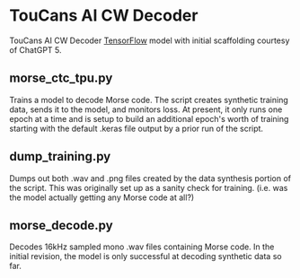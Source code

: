 # TouCans AI CW Decoder 

TouCans AI CW Decoder [TensorFlow]([url](https://www.tensorflow.org/)) model with initial scaffolding courtesy of ChatGPT 5. 

## morse_ctc_tpu.py 
Trains a model to decode Morse code. The script creates synthetic training data, sends it to the model, and monitors loss. At present, it only runs one epoch at a time and is setup to build an additional epoch's worth of training starting with the default .keras file output by a prior run of the script. 

## dump_training.py
Dumps out both .wav and .png files created by the data synthesis portion of the script. This was originally set up as a sanity check for training. (i.e. was the model actually getting any Morse code at all?)

## morse_decode.py
Decodes 16kHz sampled mono .wav files containing Morse code. In the initial revision, the model is only successful at decoding synthetic data so far.
